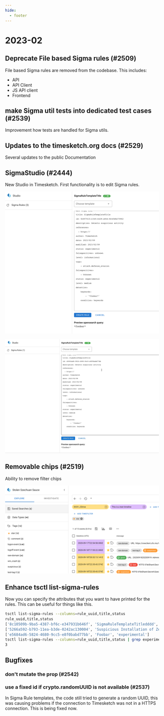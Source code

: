 ```yaml
---
hide:
  - footer
---
```

# 2023-02


## Deprecate File based Sigma rules (#2509)

File based Sigma rules are removed from the codebase. This includes:

* API
* API Client
* JS API client
* Frontend

## make Sigma util tests into dedicated test cases (#2539)

Improvement how tests are handled for Sigma utils.

## Updates to the timesketch.org docs (#2529)

Several updates to the public Documentation

## SigmaStudio (#2444)

New Studio in Timesketch. First functionality is to edit Sigma rules.

![TS Sigma studio](../assets/images/sigma_studio.png)

![TS Sigma studio create rule](../assets/images/Sigma_create_rule_new.gif)


## Removable chips (#2519)

Ability to remove filter chips

![Remove filter chips](../assets/images/removable_chip_filters.png)

## Enhance tsctl list-sigma-rules

Now you can specify the attributes that you want to have printed for the rules. This can be useful for things like this.

```bash
tsctl list-sigma-rules --columns=rule_uuid,title,status
rule_uuid,title,status
['8c10509b-9ba5-4387-bf6c-e347931b646f', 'SigmaRuleTemplateTitledddd', 'experimental']
['5266a592-b793-11ea-b3de-0242ac130004', 'Suspicious Installation of Zenmap', 'experimental']
['e5684ad6-5824-4680-9cc5-e8f0babd77bb', 'Foobar', 'experimental']
tsctl list-sigma-rules --columns=rule_uuid,title,status | grep experimental | wc -l
3
```

## Bugfixes

### don't mutate the prop (#2542)

### use a fixed id if crypto.randomUUID is not available (#2537)

In Sigma Rule templates, the code still tried to generate a random UUID, this was causing problems if the connection to Timesketch was not in a HTTPS connection. This is being fixed now.
